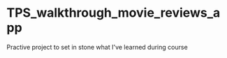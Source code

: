 # TPS_walkthrough_movie_reviews_app
Practive project to set in stone what I've learned during course
